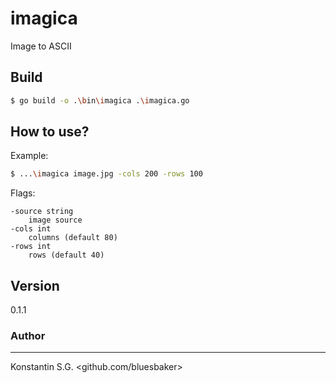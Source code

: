# imagica
Image to ASCII

## Build
```bash
$ go build -o .\bin\imagica .\imagica.go
```

## How to use?
Example:
```bash
$ ...\imagica image.jpg -cols 200 -rows 100
```

Flags:
```
-source string
    image source
-cols int
    columns (default 80)
-rows int
    rows (default 40)
```

## Version
0.1.1

### Author
___
Konstantin S.G. <github.com/bluesbaker>